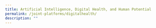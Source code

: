 ```yaml
---
title: Artificial Intelligence, Digital Health, and Human Potential
permalink: /joint-platforms/digitalhealth/
description: ""
---
```

